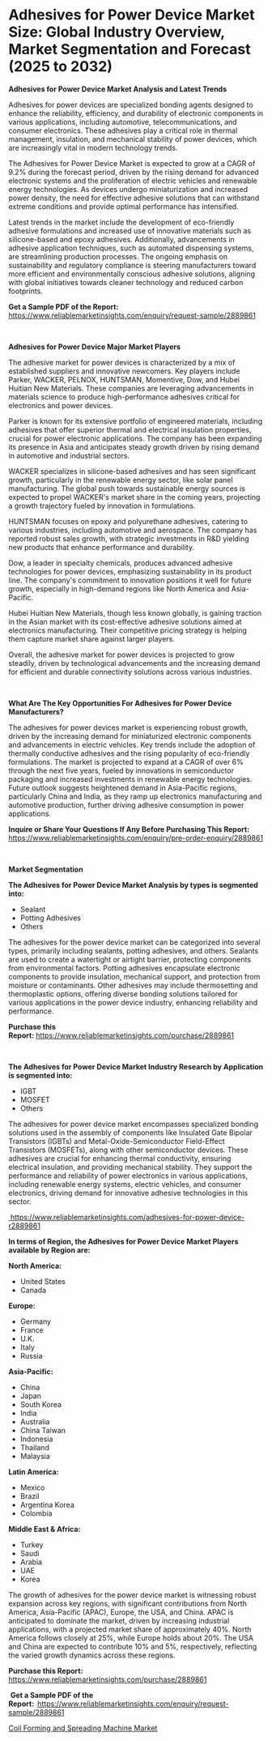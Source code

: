 <p><h1>Adhesives for Power Device Market Size: Global Industry Overview, Market Segmentation and Forecast (2025 to 2032)</h1></p><p><strong>Adhesives for Power Device Market Analysis and Latest Trends</strong></p>
<p><p>Adhesives for power devices are specialized bonding agents designed to enhance the reliability, efficiency, and durability of electronic components in various applications, including automotive, telecommunications, and consumer electronics. These adhesives play a critical role in thermal management, insulation, and mechanical stability of power devices, which are increasingly vital in modern technology trends.</p><p>The Adhesives for Power Device Market is expected to grow at a CAGR of 9.2% during the forecast period, driven by the rising demand for advanced electronic systems and the proliferation of electric vehicles and renewable energy technologies. As devices undergo miniaturization and increased power density, the need for effective adhesive solutions that can withstand extreme conditions and provide optimal performance has intensified.</p><p>Latest trends in the market include the development of eco-friendly adhesive formulations and increased use of innovative materials such as silicone-based and epoxy adhesives. Additionally, advancements in adhesive application techniques, such as automated dispensing systems, are streamlining production processes. The ongoing emphasis on sustainability and regulatory compliance is steering manufacturers toward more efficient and environmentally conscious adhesive solutions, aligning with global initiatives towards cleaner technology and reduced carbon footprints.</p></p>
<p><strong>Get a Sample PDF of the Report:&nbsp;</strong> <a href="https://www.reliablemarketinsights.com/enquiry/request-sample/2889861?utm_campaign=2982&utm_medium=2&utm_source=Github&utm_content=ia&utm_term=14032025&utm_id=adhesives-for-power-device">https://www.reliablemarketinsights.com/enquiry/request-sample/2889861</a></p>
<p>&nbsp;</p>
<p><strong>Adhesives for Power Device Major Market Players</strong></p>
<p><p>The adhesive market for power devices is characterized by a mix of established suppliers and innovative newcomers. Key players include Parker, WACKER, PELNOX, HUNTSMAN, Momentive, Dow, and Hubei Huitian New Materials. These companies are leveraging advancements in materials science to produce high-performance adhesives critical for electronics and power devices.</p><p>Parker is known for its extensive portfolio of engineered materials, including adhesives that offer superior thermal and electrical insulation properties, crucial for power electronic applications. The company has been expanding its presence in Asia and anticipates steady growth driven by rising demand in automotive and industrial sectors.</p><p>WACKER specializes in silicone-based adhesives and has seen significant growth, particularly in the renewable energy sector, like solar panel manufacturing. The global push towards sustainable energy sources is expected to propel WACKER's market share in the coming years, projecting a growth trajectory fueled by innovation in formulations.</p><p>HUNTSMAN focuses on epoxy and polyurethane adhesives, catering to various industries, including automotive and aerospace. The company has reported robust sales growth, with strategic investments in R&D yielding new products that enhance performance and durability.</p><p>Dow, a leader in specialty chemicals, produces advanced adhesive technologies for power devices, emphasizing sustainability in its product line. The company's commitment to innovation positions it well for future growth, especially in high-demand regions like North America and Asia-Pacific.</p><p>Hubei Huitian New Materials, though less known globally, is gaining traction in the Asian market with its cost-effective adhesive solutions aimed at electronics manufacturing. Their competitive pricing strategy is helping them capture market share against larger players.</p><p>Overall, the adhesive market for power devices is projected to grow steadily, driven by technological advancements and the increasing demand for efficient and durable connectivity solutions across various industries.</p></p>
<p>&nbsp;</p>
<p><strong>What Are The Key Opportunities For Adhesives for Power Device Manufacturers?</strong></p>
<p><p>The adhesives for power devices market is experiencing robust growth, driven by the increasing demand for miniaturized electronic components and advancements in electric vehicles. Key trends include the adoption of thermally conductive adhesives and the rising popularity of eco-friendly formulations. The market is projected to expand at a CAGR of over 6% through the next five years, fueled by innovations in semiconductor packaging and increased investments in renewable energy technologies. Future outlook suggests heightened demand in Asia-Pacific regions, particularly China and India, as they ramp up electronics manufacturing and automotive production, further driving adhesive consumption in power applications.</p></p>
<p><strong>Inquire or Share Your Questions If Any Before Purchasing This Report:</strong> <a href="https://www.reliablemarketinsights.com/enquiry/pre-order-enquiry/2889861?utm_campaign=2982&utm_medium=2&utm_source=Github&utm_content=ia&utm_term=14032025&utm_id=adhesives-for-power-device">https://www.reliablemarketinsights.com/enquiry/pre-order-enquiry/2889861</a></p>
<p>&nbsp;</p>
<p><strong>Market Segmentation</strong></p>
<p><strong>The Adhesives for Power Device Market Analysis by types is segmented into:</strong></p>
<p><ul><li>Sealant</li><li>Potting Adhesives</li><li>Others</li></ul></p>
<p><p>The adhesives for the power device market can be categorized into several types, primarily including sealants, potting adhesives, and others. Sealants are used to create a watertight or airtight barrier, protecting components from environmental factors. Potting adhesives encapsulate electronic components to provide insulation, mechanical support, and protection from moisture or contaminants. Other adhesives may include thermosetting and thermoplastic options, offering diverse bonding solutions tailored for various applications in the power device industry, enhancing reliability and performance.</p></p>
<p><strong>Purchase this Report:&nbsp;</strong><a href="https://www.reliablemarketinsights.com/purchase/2889861?utm_campaign=2982&utm_medium=2&utm_source=Github&utm_content=ia&utm_term=14032025&utm_id=adhesives-for-power-device">https://www.reliablemarketinsights.com/purchase/2889861</a></p>
<p>&nbsp;</p>
<p><strong>The Adhesives for Power Device Market Industry Research by Application is segmented into:</strong></p>
<p><ul><li>IGBT</li><li>MOSFET</li><li>Others</li></ul></p>
<p><p>The adhesives for power device market encompasses specialized bonding solutions used in the assembly of components like Insulated Gate Bipolar Transistors (IGBTs) and Metal-Oxide-Semiconductor Field-Effect Transistors (MOSFETs), along with other semiconductor devices. These adhesives are crucial for enhancing thermal conductivity, ensuring electrical insulation, and providing mechanical stability. They support the performance and reliability of power electronics in various applications, including renewable energy systems, electric vehicles, and consumer electronics, driving demand for innovative adhesive technologies in this sector.</p></p>
<p><a href="https://www.reliablemarketinsights.com/adhesives-for-power-device-r2889861?utm_campaign=2982&utm_medium=2&utm_source=Github&utm_content=ia&utm_term=14032025&utm_id=adhesives-for-power-device">&nbsp;https://www.reliablemarketinsights.com/adhesives-for-power-device-r2889861</a></p>
<p><strong>In terms of Region, the Adhesives for Power Device Market Players available by Region are:</strong></p>
<p>
    <p> <strong> North America: </strong>
        <ul>
            <li>United States</li>
            <li>Canada</li>
        </ul>
        </p> 
    <p> <strong> Europe: </strong>
        <ul>
            <li>Germany</li>
            <li>France</li>
            <li>U.K.</li>
            <li>Italy</li>
            <li>Russia</li>
        </ul>
        </p> 
    <p> <strong> Asia-Pacific: </strong>
        <ul>
            <li>China</li>
            <li>Japan</li>
            <li>South Korea</li>
            <li>India</li>
            <li>Australia</li>
            <li>China Taiwan</li>
            <li>Indonesia</li>
            <li>Thailand</li>
            <li>Malaysia</li>
        </ul>
        </p> 
    <p> <strong> Latin America: </strong>
        <ul>
            <li>Mexico</li>
            <li>Brazil</li>
            <li>Argentina Korea</li>
            <li>Colombia</li>
        </ul>
        </p> 
    <p> <strong> Middle East & Africa: </strong>
        <ul>
            <li>Turkey</li>
            <li>Saudi</li>
            <li>Arabia</li>
            <li>UAE</li>
            <li>Korea</li>
        </ul>
    </p>
    </p>
<p><p>The growth of adhesives for the power device market is witnessing robust expansion across key regions, with significant contributions from North America, Asia-Pacific (APAC), Europe, the USA, and China. APAC is anticipated to dominate the market, driven by increasing industrial applications, with a projected market share of approximately 40%. North America follows closely at 25%, while Europe holds about 20%. The USA and China are expected to contribute 10% and 5%, respectively, reflecting the varied growth dynamics across these regions.</p></p>
<p><strong>Purchase this Report: </strong><a href="https://www.reliablemarketinsights.com/purchase/2889861?utm_campaign=2982&utm_medium=2&utm_source=Github&utm_content=ia&utm_term=14032025&utm_id=adhesives-for-power-device">https://www.reliablemarketinsights.com/purchase/2889861</a></p>
<p>&nbsp;<strong>Get a Sample PDF of the Report:&nbsp;&nbsp;</strong><a href="https://www.reliablemarketinsights.com/enquiry/request-sample/2889861?utm_campaign=2982&utm_medium=2&utm_source=Github&utm_content=ia&utm_term=14032025&utm_id=adhesives-for-power-device">https://www.reliablemarketinsights.com/enquiry/request-sample/2889861</a></p>
<p><strong></strong></p>
<p><p><a href="https://github.com/zanoligarav/Market-Research-Report-List-1/blob/main/coil-forming-and-spreading-machine-market.md?utm_campaign=2982&utm_medium=2&utm_source=Github&utm_content=ia&utm_term=14032025&utm_id=adhesives-for-power-device">Coil Forming and Spreading Machine Market</a></p></p>